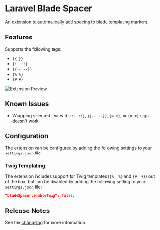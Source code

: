 # Laravel Blade Spacer

An extension to automatically add spacing to blade templating markers.

## Features

Supports the following tags:

- `{{ }}`
- `{!! !!}`
- `{{-- --}}`
- `{% %}`
- `{# #}`

![Extension Preview](img/preview.gif)

## Known Issues

- Wrapping selected text with `{!! !!}`, `{{-- --}}`, `{% %}`, or `{# #}` tags doesn't work

## Configuration

The extension can be configured by adding the following settings to your `settings.json` file:

### Twig Templating

The extension includes support for Twig templates (`{%  %}` and `{#  #}`) out of the box, but can be disabled by adding the following setting to your `settings.json` file:
```json
"bladeSpacer.enableTwig": false,
```

## Release Notes

See the [changelog](CHANGELOG.md) for more information.
